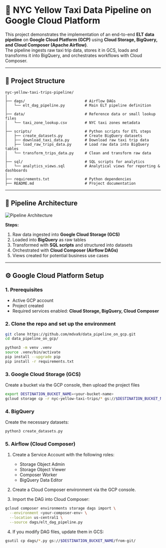 # 🚖 NYC Yellow Taxi Data Pipeline on Google Cloud Platform

This project demonstrates the implementation of an end-to-end **ELT data pipeline** on **Google Cloud Platform (GCP)** using **Cloud Storage, BigQuery, and Cloud Composer (Apache Airflow)**.  
The pipeline ingests raw taxi trip data, stores it in GCS, loads and transforms it into BigQuery, and orchestrates workflows with Cloud Composer.

---

## 📂 Project Structure
```
nyc-yellow-taxi-trips-pipeline/
│
├── dags/                           # Airflow DAGs
│   └── elt_dag_pipeline.py         # Main ELT pipeline definition
│
├── data/                           # Reference data or small lookup files
│   └── taxi_zone_lookup.csv        # NYC taxi zones metadata
│
├── scripts/                        # Python scripts for ETL steps
│   ├── create_datasets.py          # Create BigQuery datasets
│   ├── download_taxi_data.py       # Download raw taxi trip data
│   ├── load_raw_trips_data.py      # Load raw data into BigQuery tables
│   └── transform_trips_data.py     # Clean and transform raw data
│
├── sql/                            # SQL scripts for analytics
│   └── analytics_views.sql         # Analytical views for reporting & dashboards
│
├── requirements.txt                # Python dependencies
├── README.md                       # Project documentation
```
---

## 🚀 Pipeline Architecture
![Pipeline Architecture](screenshots/architecture.png)

**Steps:**
1. Raw data ingested into **Google Cloud Storage (GCS)**  
2. Loaded into **BigQuery** as raw tables  
3. Transformed with **SQL scripts** and structured into datasets  
4. Orchestrated with **Cloud Composer (Airflow DAGs)**  
5. Views created for potential business use cases  
---

## ⚙️ Google Cloud Platform Setup

### 1. Prerequisites
- Active GCP account
- Project created
- Required services enabled: **Cloud Storage, BigQuery, Cloud Composer**

### 2. Clone the repo and set up the environment
```bash
git clone https://github.com/mdva9/data_pipeline_on_gcp.git
cd data_pipeline_on_gcp/

python3 -m venv .venv
source .venv/bin/activate
pip install --upgrade pip
pip install -r requirements.txt
```
### 3. Google Cloud Storage (GCS)
Create a bucket via the GCP console, then upload the project files
```bash
export DESTINATION_BUCKET_NAME=<your-bucket-name>
gcloud storage cp -r nyc-yellow-taxi-trips/* gs://$DESTINATION_BUCKET_NAME/from-git/
```

### 4. BigQuery 
Create the necessary datasets:
```bash
python3 create_datasets.py
```
### 5. Airflow (Cloud Composer)

1. Create a Service Account with the following roles:
    - Storage Object Admin
    - Storage Object Viewer
    - Composer Worker
    - BigQuery Data Editor

2. Create a Cloud Composer environment via the GCP console.

3. Import the DAG into Cloud Composer:
```bash
gcloud composer environments storage dags import \
  --environment <your-composer-env> \
  --location us-central1 \
  --source dags/elt_dag_pipeline.py
```
4. If you modify DAG files, update them in GCS:
```bash
gsutil cp dags/*.py gs://$DESTINATION_BUCKET_NAME/from-git/
```


